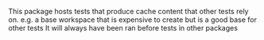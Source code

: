 This package hosts tests that produce cache content that other tests rely on. e.g. a base workspace that is expensive to create but is a good base for other tests
It will always have been ran before tests in other packages
